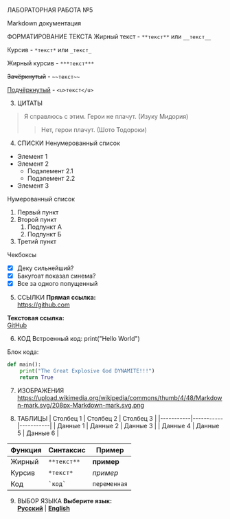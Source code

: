 ЛАБОРАТОРНАЯ РАБОТА №5

Markdown документация



ФОРМАТИРОВАНИЕ ТЕКСТА
Жирный текст - `**текст**` или `__текст__`

Курсив - `*текст*` или `_текст_`

Жирный курсив - `***текст***`

~~Зачёркнутый~~ - `~~текст~~`

<u>Подчёркнутый</u> - `<u>текст</u>`


3. ЦИТАТЫ
> Я справлюсь с этим. Герои не плачут. (Изуку Мидория)
>> Нет, герои плачут. (Шото Тодороки)


4. СПИСКИ
Ненумерованный список
- Элемент 1
- Элемент 2
  - Подэлемент 2.1
  - Подэлемент 2.2
- Элемент 3

Нумерованный список
1. Первый пункт
2. Второй пункт
   1. Подпункт А
   2. Подпункт Б
3. Третий пункт

Чекбоксы
- [x] Деку сильнейший?
- [x] Бакугоат показал синема?
- [x] Все за одного попущенный

5. ССЫЛКИ
**Прямая ссылка:**  
https://github.com

**Текстовая ссылка:**  
[GitHub](https://github.com)


6. КОД
Встроенный код: print("Hello World")

Блок кода:

```python
def main():
    print("The Great Explosive God DYNAMITE!!!")
    return True
```


7. ИЗОБРАЖЕНИЯ
https://upload.wikimedia.org/wikipedia/commons/thumb/4/48/Markdown-mark.svg/208px-Markdown-mark.svg.png 


8. ТАБЛИЦЫ
| Столбец 1 | Столбец 2 | Столбец 3 |
|-----------|-----------|-----------|
| Данные 1 | Данные 2 | Данные 3 |
| Данные 4 | Данные 5 | Данные 6 |


| Функция | Синтаксис | Пример |
|---------|-----------|--------|
| Жирный | `**текст**` | **пример** |
| Курсив | `*текст*` | *пример* |
| Код | `` `код` `` | `переменная` |


9. ВЫБОР ЯЗЫКА
**Выберите язык:**  
[**Русский**](https://github.com/Belka49087/lab1/blob/master/README-ru.md) | [**English**](https://github.com/Belka49087/lab1/blob/master/README.md)
